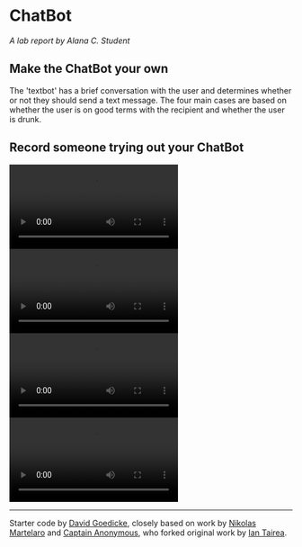 # ChatBot

*A lab report by Alana C. Student*

## Make the ChatBot your own

The 'textbot' has a brief conversation with the user and determines whether or not they should send a text message.  The four main cases are based on whether the user is on good terms with the recipient and whether the user is drunk.  

## Record someone trying out your ChatBot

![Response 1](https://github.com/AlanaCrognale/IDD-Fa19-Lab6/blob/master/green.mov)
![Response 2](https://github.com/AlanaCrognale/IDD-Fa19-Lab6/blob/master/pink.mov)
![Response 3](https://github.com/AlanaCrognale/IDD-Fa19-Lab6/blob/master/blue.mov)
![Response 4](https://github.com/AlanaCrognale/IDD-Fa19-Lab6/blob/master/red.mov)

---
Starter code by [David Goedicke](mailto:da.goedicke@gmail.com), closely based on work by [Nikolas Martelaro](mailto:nmartelaro@gmail.com) and [Captain Anonymous](https://codepen.io/anon/pen/PEVYXz), who forked original work by [Ian Tairea](https://codepen.io/mrtairea/pen/yJapwv).
